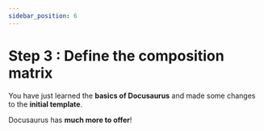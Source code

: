 ```yaml
---
sidebar_position: 6
---
```


# Step 3 : Define the composition matrix

You have just learned the **basics of Docusaurus** and made some changes to the **initial template**.

Docusaurus has **much more to offer**!

